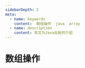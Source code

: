```yaml
---
sidebarDepth: 2
meta:
  - name: keywords
    content:  数组操作  java  array
  - name: description
    content: 本文为Java反射的介绍
---
```


# 数组操作 

